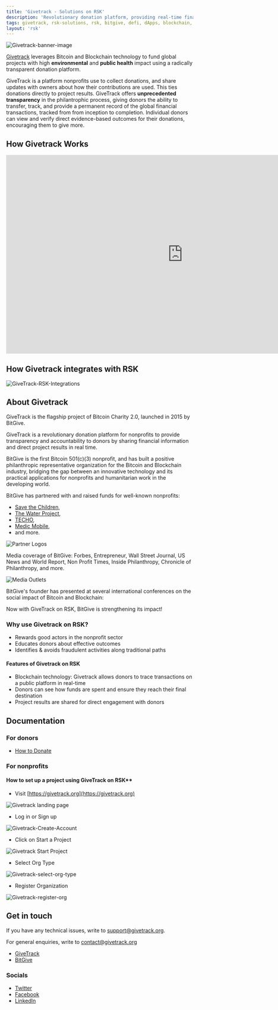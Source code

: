 ```yaml
---
title: 'Givetrack - Solutions on RSK'
description: 'Revolutionary donation platform, providing real-time financial transparency and global impact powered by Blockchain technology.'
tags: givetrack, rsk-solutions, rsk, bitgive, defi, dApps, blockchain, donations
layout: 'rsk'
---
```


![Givetrack-banner-image](/assets/img/solutions/givetrack/logo-givetrack.png)

[Givetrack](https://www.givetrack.org/) leverages Bitcoin and Blockchain technology to fund global projects with high **environmental** and **public health** impact using a radically transparent donation platform.

GiveTrack is a platform nonprofits use to collect donations, and share updates with owners about how their contributions are used. This ties donations directly to project results. GiveTrack offers **unprecedented transparency** in the philantrophic process, giving donors the ability to transfer, track, and provide a permanent record of the global financial transactions, tracked from from inception to completion. Individual donors can view and verify direct evidence-based outcomes for their donations, encouraging them to give more.
 
## How Givetrack Works

<div class="video-container">
  <iframe width="949" height="534" src="https://www.youtube.com/embed/wzoBQxAslRY" frameborder="0" allow="accelerometer; autoplay; encrypted-media; gyroscope; picture-in-picture" allowfullscreen></iframe>
</div>

## How Givetrack integrates with RSK

![GiveTrack-RSK-Integrations](/assets/img/solutions/givetrack/givetrack-rsk-int.png)

## About Givetrack

GiveTrack is the flagship project of Bitcoin Charity 2.0, launched in 2015 by BitGive.

GiveTrack is a revolutionary donation platform for nonprofits to provide transparency and accountability to donors by sharing financial information and direct project results in real time.

BitGive is the first Bitcoin 501\(c\)\(3\) nonprofit, and has built a positive philanthropic representative organization for the Bitcoin and Blockchain industry, bridging the gap between an innovative technology and its practical applications for nonprofits and humanitarian work in the developing world.

BitGive has partnered with and raised funds for  well-known nonprofits:
- [Save the Children](https://www.savethechildren.net/), 
- [The Water Project](https://thewaterproject.org/), 
- [TECHO](https://www.techo.org/), 
- [Medic Mobile](https://medic.org/), 
- and more.

![Partner Logos](/assets/img/solutions/givetrack/givetrack-rsk-partner-logos.jpg)

Media coverage of BitGive:
Forbes, Entrepreneur, Wall Street Journal, US News and World Report, Non Profit Times, Inside Philanthropy, Chronicle of Philanthropy, and more.

![Media Outlets](/assets/img/solutions/givetrack/banner_media.jpg)

BitGive's founder has presented at several international conferences on the social impact of Bitcoin and Blockchain:

Now with GiveTrack on RSK, BitGive is strengthening its impact!

### Why use Givetrack on RSK?

- Rewards good actors in the nonprofit sector
- Educates donors about effective outcomes
- Identifies & avoids fraudulent activities along traditional paths

#### Features of Givetrack on RSK

- Blockchain technology: Givetrack allows donors to trace transactions on a public platform in real-time
- Donors can see how funds are spent and ensure they reach their final destination
- Project results are shared for direct engagement with donors

## Documentation

### For donors

- [How to Donate](https://www.givetrack.org/howtodonate)

### For nonprofits

#### How to set up a project using GiveTrack on RSK**

- Visit [https://givetrack.org](https://givetrack.org)

![Givetrack landing page](/assets/img/solutions/givetrack/givetrack-landing.jpg)

- Log in or Sign up

![Givetrack-Create-Account](/assets/img/solutions/givetrack/givetrack-landing2.png)

- Click on Start a Project

![Givetrack Start Project](/assets/img/solutions/givetrack/givetrack-landing3.jpg)

- Select Org Type

![Givetrack-select-org-type](/assets/img/solutions/givetrack/givetrack-landing4.png)

- Register Organization

![Givetrack-register-org](/assets/img/solutions/givetrack/givetrack-landing5.png)

## Get in touch

If you have any technical issues, write to [support@givetrack.org](mailto:support@givetrack.org).

For general enquiries, write to [contact@givetrack.org](mailto:contact@givetrack.org)

- [GiveTrack](https://www.givetrack.org/)
- [BitGive](https://www.bitgivefoundation.org/)

### Socials

- [Twitter](https://twitter.com/BitGiveOrg)
- [Facebook](https://www.facebook.com/BitGive/) 
- [LinkedIn](https://www.linkedin.com/company/4848452/)